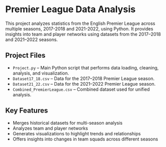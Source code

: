 # Premier League Data Analysis

This project analyzes statistics from the English Premier League across multiple seasons, 2017-2018 and 2021-2022, using Python. It provides insights into team and player networks using datasets from the 2017–2018 and 2021–2022 seasons.

## Project Files

- `Project.py` – Main Python script that performs data loading, cleaning, analysis, and visualization.
- `Dataset17_18.csv` – Data for the 2017–2018 Premier League season.
- `Dataset21_22.csv` – Data for the 2021–2022 Premier League season.
- `Combined_PremierLeague.csv` – Combined dataset used for unified analysis.

## Key Features

- Merges historical datasets for multi-season analysis
- Analyzes team and player networks
- Generates visualizations to highlight trends and relationships
- Offers insights into changes in team squads across different seasons
